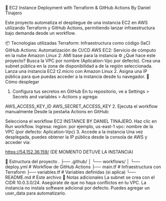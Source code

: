 🚀 EC2 Instance Deployment with Terraform & GitHub Actions
By Daniel Tinajero

Este proyecto automatiza el despliegue de una instancia EC2 en AWS utilizando Terraform y GitHub Actions, permitiendo lanzar infraestructura bajo demanda desde un workflow.

📦 Tecnologías utilizadas
Terraform: Infraestructura como código (IaC)
GitHub Actions: Automatización de CI/CD
AWS EC2: Servicio de cómputo en la nube
Amazon Linux 2: AMI base para la instancia
⚙️ ¿Qué hace este proyecto?
Busca la VPC por nombre (Aplication-Vpc por defecto).
Crea una subnet pública en la zona de disponibilidad a de la región seleccionada.
Lanza una instancia EC2 t2.micro con Amazon Linux 2.
Asigna una IP pública para que puedas acceder a la instancia desde tu navegador.
🚀 Cómo desplegar
1. Configura tus secretos en GitHub
En tu repositorio, ve a Settings > Secrets and variables > Actions y agrega:

AWS_ACCESS_KEY_ID
AWS_SECRET_ACCESS_KEY
2. Ejecuta el workflow manualmente
Desde la pestaña Actions en GitHub:

Selecciona el workflow EC2 INSTANCE BY DANIEL TINAJERO.
Haz clic en Run workflow.
Ingresa:
region: por ejemplo, us-east-1
vpc: nombre de la VPC (por defecto: Aplication-Vpc)
3. Accede a la instancia
Una vez desplegada, puedes obtener la IP pública desde la consola de AWS y acceder vía:

https://54.152.36.159/   (DE MOMENTO DETUVE LA INSTANCIA)


📁 Estructura del proyecto
.
├── .github/
│   └── workflows/
│       └── deploy.yml       # Workflow de GitHub Actions
├── main.tf                  # Infraestructura con Terraform
├── variables.tf             # Variables definidas (si aplica)
└── README.md                # Este archivo
🧠 Notas adicionales
La subnet se crea con el CIDR 10.0.3.0/24. Asegúrate de que no haya conflictos en tu VPC.
La instancia no instala software adicional por defecto. Puedes agregar un user_data para automatizarlo.
